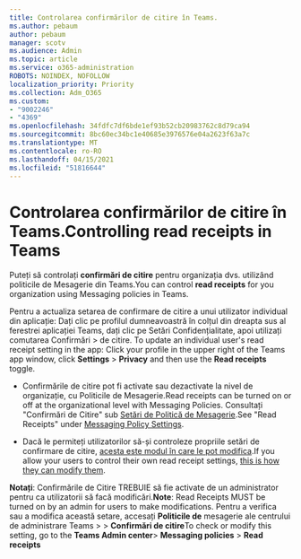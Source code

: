 ```yaml
---
title: Controlarea confirmărilor de citire în Teams.
ms.author: pebaum
author: pebaum
manager: scotv
ms.audience: Admin
ms.topic: article
ms.service: o365-administration
ROBOTS: NOINDEX, NOFOLLOW
localization_priority: Priority
ms.collection: Adm_O365
ms.custom:
- "9002246"
- "4369"
ms.openlocfilehash: 34fdfc7df6bde1ef93b52cb20983762c8d79ca94
ms.sourcegitcommit: 8bc60ec34bc1e40685e3976576e04a2623f63a7c
ms.translationtype: MT
ms.contentlocale: ro-RO
ms.lasthandoff: 04/15/2021
ms.locfileid: "51816644"
---
```

# <a name="controlling-read-receipts-in-teams"></a><span data-ttu-id="7576e-102">Controlarea confirmărilor de citire în Teams.</span><span class="sxs-lookup"><span data-stu-id="7576e-102">Controlling read receipts in Teams</span></span>

<span data-ttu-id="7576e-103">Puteți să controlați **confirmări de citire** pentru organizația dvs. utilizând politicile de Mesagerie din Teams.</span><span class="sxs-lookup"><span data-stu-id="7576e-103">You can control **read receipts** for you organization using Messaging policies in Teams.</span></span>

<span data-ttu-id="7576e-104">Pentru a actualiza setarea de confirmare de citire a unui utilizator individual din aplicație: Dați clic pe profilul dumneavoastră în colțul din dreapta sus al ferestrei aplicației Teams, dați clic pe Setări Confidențialitate, apoi utilizați comutarea Confirmări  >   de citire. </span><span class="sxs-lookup"><span data-stu-id="7576e-104">To update an individual user's read receipt setting in the app: Click your profile in the upper right of the Teams app window, click **Settings** > **Privacy** and then use the **Read receipts** toggle.</span></span>

- <span data-ttu-id="7576e-105">Confirmările de citire pot fi activate sau dezactivate la nivel de organizație, cu Politicile de Mesagerie.</span><span class="sxs-lookup"><span data-stu-id="7576e-105">Read receipts can be turned on or off at the organizational level with Messaging Policies.</span></span> <span data-ttu-id="7576e-106">Consultați "Confirmări de Citire" sub [Setări de Politică de Mesagerie](https://docs.microsoft.com/microsoftteams/messaging-policies-in-teams#messaging-policy-settings).</span><span class="sxs-lookup"><span data-stu-id="7576e-106">See "Read Receipts" under [Messaging Policy Settings](https://docs.microsoft.com/microsoftteams/messaging-policies-in-teams#messaging-policy-settings).</span></span>

- <span data-ttu-id="7576e-107">Dacă le permiteți utilizatorilor să-și controleze propriile setări de confirmare de citire, [acesta este modul în care le pot modifica](https://docs.microsoft.com/microsoftteams/messaging-policies-in-teams#messaging-policy-settings).</span><span class="sxs-lookup"><span data-stu-id="7576e-107">If you allow your users to control their own read receipt settings, [this is how they can modify them](https://docs.microsoft.com/microsoftteams/messaging-policies-in-teams#messaging-policy-settings).</span></span> 

<span data-ttu-id="7576e-108">**Notați**: Confirmările de Citire TREBUIE să fie activate de un administrator pentru ca utilizatorii să facă modificări.</span><span class="sxs-lookup"><span data-stu-id="7576e-108">**Note**: Read Receipts MUST be turned on by an admin for users to make modifications.</span></span> <span data-ttu-id="7576e-109">Pentru a verifica sau a modifica această setare, accesați **Politicile de** mesagerie ale centrului de administrare Teams >    >  **Confirmări de citire**</span><span class="sxs-lookup"><span data-stu-id="7576e-109">To check or modify this setting, go to the **Teams Admin center**> **Messaging policies** > **Read receipts**</span></span>
